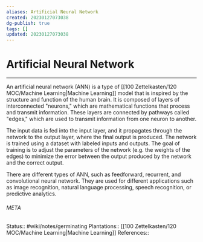```yaml
---
aliases: Artificial Neural Network
created: 20230127073038
dg-publish: true
tags: []
updated: 20230127073038
---
```

# Artificial Neural Network
---
An artificial neural network (ANN) is a type of [[100 Zettelkasten/120 MOC/Machine Learning\|Machine Learning]] model that is inspired by the structure and function of the human brain. It is composed of layers of interconnected "neurons," which are mathematical functions that process and transmit information. These layers are connected by pathways called "edges," which are used to transmit information from one neuron to another.

The input data is fed into the input layer, and it propagates through the network to the output layer, where the final output is produced. The network is trained using a dataset with labeled inputs and outputs. The goal of training is to adjust the parameters of the network (e.g. the weights of the edges) to minimize the error between the output produced by the network and the correct output.

There are different types of ANN, such as feedforward, recurrent, and convolutional neural network. They are used for different applications such as image recognition, natural language processing, speech recognition, or predictive analytics.



###### META
Status:: #wiki/notes/germinating 
Plantations:: [[100 Zettelkasten/120 MOC/Machine Learning\|Machine Learning]]
References:: 
